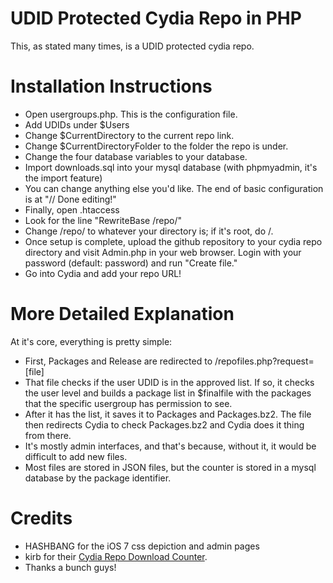 UDID Protected Cydia Repo in PHP
=============================

This, as stated many times, is a UDID protected cydia repo.

Installation Instructions
=============================
- Open usergroups.php. This is the configuration file.
- Add UDIDs under $Users
- Change $CurrentDirectory to the current repo link.
- Change $CurrentDirectoryFolder to the folder the repo is under.
- Change the four database variables to your database.
- Import downloads.sql into your mysql database (with phpmyadmin, it's the import feature)
- You can change anything else you'd like. The end of basic configuration is at "// Done editing!"
- Finally, open .htaccess
- Look for the line "RewriteBase /repo/"
- Change /repo/ to whatever your directory is; if it's root, do /.
- Once setup is complete, upload the github repository to your cydia repo directory and visit Admin.php in your web browser. Login with your password (default: password) and run "Create file."
- Go into Cydia and add your repo URL!


More Detailed Explanation
=============================
At it's core, everything is pretty simple:
- First, Packages and Release are redirected to /repofiles.php?request=[file]
- That file checks if the user UDID is in the approved list. If so, it checks the user level and builds a package list in $finalfile with the packages that the specific usergroup has permission to see.
- After it has the list, it saves it to Packages and Packages.bz2. The file then redirects Cydia to check Packages.bz2 and Cydia does it thing from there.
- It's mostly admin interfaces, and that's because, without it, it would be difficult to add new files.
- Most files are stored in JSON files, but the counter is stored in a mysql database by the package identifier.


Credits
=============================
- HASHBANG for the iOS 7 css depiction and admin pages
- kirb for their [Cydia Repo Download Counter](https://gist.github.com/kirb/1922421).
- Thanks a bunch guys!

